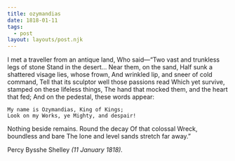 ```yaml
---
title: ozymandias
date: 1818-01-11
tags:
  - post
layout: layouts/post.njk
---
```

I met a traveller from an antique land,
Who said—“Two vast and trunkless legs of stone
Stand in the desert... Near them, on the sand,
Half sunk a shattered visage lies, whose frown,
And wrinkled lip, and sneer of cold command,
Tell that its sculptor well those passions read
Which yet survive, stamped on these lifeless things,
The hand that mocked them, and the heart that fed;
And on the pedestal, these words appear:
``` text/2-3
My name is Ozymandias, King of Kings;
Look on my Works, ye Mighty, and despair!
```
Nothing beside remains. Round the decay
Of that colossal Wreck, boundless and bare
The lone and level sands stretch far away.”
<p>Percy Bysshe Shelley <i>(11 January 1818).</i></p>
